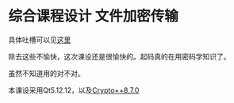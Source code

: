 # 综合课程设计 文件加密传输

具体吐槽可以见[这里](https://zzzremake.github.io/2023/04/27/zong-he-ke-cheng-she-ji-ling-ren-gan-tan/)

除去这些不愉快，这次课设还是很愉快的。起码真的在用密码学知识了。

虽然不知道用的对不对。

本课设采用Qt5.12.12，以及[Crypto++8.7.0](https://github.com/weidai11/cryptopp/releases/tag/CRYPTOPP_8_7_0)